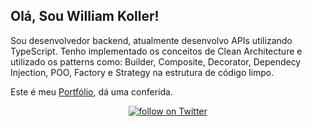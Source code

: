 
##  Olá, Sou William Koller!
Sou desenvolvedor backend, atualmente desenvolvo APIs utilizando TypeScript. 
Tenho implementado os conceitos de Clean Architecture e utilizado os patterns como: Builder, Composite, Decorator, Dependecy Injection, POO, Factory e Strategy na estrutura de código limpo.

Este é meu [Portfólio](https://williamkoller.github.io), dá uma conferida.




<p align="center">
  <a href="https://twitter.com/intent/follow?screen_name=williamkoller">
    <img src="https://img.shields.io/twitter/follow/williamkoller?style=social&logo=twitter"
    alt="follow on Twitter"></a>
</p>  

